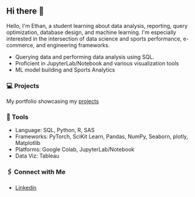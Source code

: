 ## Hi there 👋

Hello, I'm Ethan, a student learning about data analysis, reporting, query optimization, database design, and machine learning. I'm especially interested in the intersection of data science and sports performance, e-commerce, and engineering frameworks.

- Querying data and performing data analysis using SQL.
- Proficient in JupyterLab/Notebook and various visualization tools
- ML model building and Sports Analytics

### 💻 Projects

My portfolio showcasing my [projects](https://github.com/ethantsaox/Porfolio/blob/main/README.md)

### 🔩 Tools

- Language: SQL, Python, R, SAS
- Frameworks: PyTorch, SciKit Learn, Pandas, NumPy, Seaborn, plotly, Matplotlib
- Platforms: Google Colab, JupyterLab/Notebook
- Data Viz: Tableau

### 🖇️ Connect with Me

- [Linkedin](https://www.linkedin.com/in/ethandtsao/)


